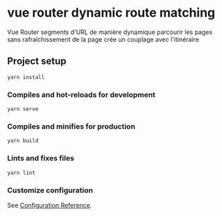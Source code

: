 # vue router dynamic route matching

Vue Router
segments d'URL de manière dynamique
parcourir les pages
sans rafraîchissement de la page
crée un couplage avec l'itinéraire

## Project setup
```
yarn install
```

### Compiles and hot-reloads for development
```
yarn serve
```

### Compiles and minifies for production
```
yarn build
```

### Lints and fixes files
```
yarn lint
```

### Customize configuration
See [Configuration Reference](https://cli.vuejs.org/config/).
